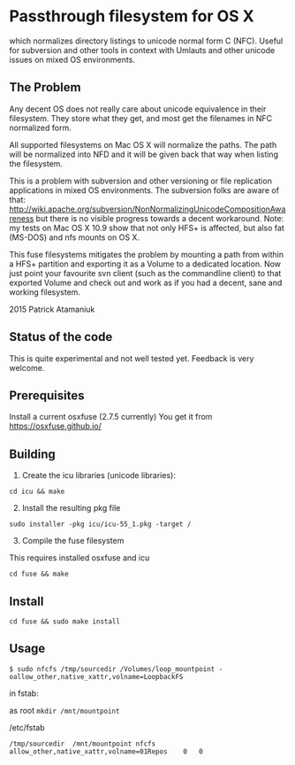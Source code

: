 Passthrough filesystem for OS X
===============================

which normalizes directory listings to unicode normal form C (NFC).
Useful for subversion and other tools in context with Umlauts and other unicode issues on mixed OS environments.

The Problem
-----------

Any decent OS does not really care about unicode equivalence in their filesystem. They store what they get, and most get
the filenames in NFC normalized form.

All supported filesystems on Mac OS X will normalize the paths. The path will be normalized into NFD and it will be given back that way when listing the filesystem.

This is a problem with subversion and other versioning or file replication applications in mixed OS environments.
The subversion folks are aware of that: http://wiki.apache.org/subversion/NonNormalizingUnicodeCompositionAwareness
but there is no visible progress towards a decent workaround.
Note: my tests on Mac OS X 10.9 show that not only HFS+ is affected, but also fat (MS-DOS) and nfs mounts on OS X.

This fuse filesystems mitigates the problem by mounting a path from within a HFS+ partition and exporting
it as a Volume to a dedicated location.
Now just point your favourite svn client (such as the commandline client) to that exported Volume and
check out and work as if you had a decent, sane and working filesystem.

2015 Patrick Atamaniuk

Status of the code
------------------

This is quite experimental and not well tested yet. Feedback is very welcome.

Prerequisites
-------------

Install a current osxfuse (2.7.5 currently)
You get it from https://osxfuse.github.io/

Building
--------

1. Create the icu libraries (unicode libraries):

```
cd icu && make
```

2. Install the resulting pkg file

```
sudo installer -pkg icu/icu-55_1.pkg -target /
```

3. Compile the fuse filesystem

This requires installed osxfuse and icu

```
cd fuse && make
```

Install
-------

```
cd fuse && sudo make install
```

Usage
-----

```
$ sudo nfcfs /tmp/sourcedir /Volumes/loop_mountpoint -oallow_other,native_xattr,volname=LoopbackFS
```

in fstab:

as root `mkdir /mnt/mountpoint`

/etc/fstab
```
/tmp/sourcedir	/mnt/mountpoint	nfcfs	allow_other,native_xattr,volname=01Repos	0	0
```
